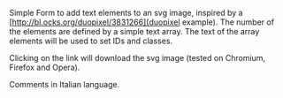 Simple Form to add text elements to an svg image, inspired by a [http://bl.ocks.org/duopixel/3831266](duopixel example).
The number of the elements are defined by a simple text array.
The text of the array elements will be used to set IDs and classes.

Clicking on the link will download the svg image (tested on Chromium, Firefox and Opera).

Comments in Italian language.